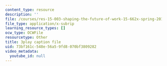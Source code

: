 ```yaml
---
content_type: resource
description: ''
file: /courses/res-15-003-shaping-the-future-of-work-15-662x-spring-2016/73bf161c548e56a59fd8070bf3809282_Wi4W4PTzdhI.vtt
file_type: application/x-subrip
learning_resource_types: []
ocw_type: OCWFile
resourcetype: Other
title: 3play caption file
uid: 73bf161c-548e-56a5-9fd8-070bf3809282
video_metadata:
  youtube_id: null
---
```

